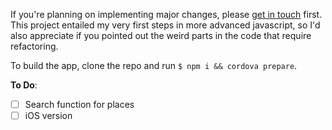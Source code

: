 If you're planning on implementing major changes, please [get in touch](mailto:felix-schott@gmx.de) first. This project entailed my very first steps in more advanced javascript, so I'd also appreciate if you pointed out the weird parts in the code that require refactoring.

To build the app, clone the repo and run `$ npm i && cordova prepare`.

**To Do**:
- [ ] Search function for places
- [ ] iOS version
